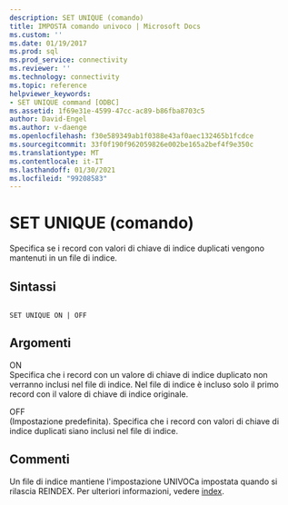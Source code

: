 ```yaml
---
description: SET UNIQUE (comando)
title: IMPOSTA comando univoco | Microsoft Docs
ms.custom: ''
ms.date: 01/19/2017
ms.prod: sql
ms.prod_service: connectivity
ms.reviewer: ''
ms.technology: connectivity
ms.topic: reference
helpviewer_keywords:
- SET UNIQUE command [ODBC]
ms.assetid: 1f69e31e-4599-47cc-ac89-b86fba8703c5
author: David-Engel
ms.author: v-daenge
ms.openlocfilehash: f30e589349ab1f0388e43af0aec132465b1fcdce
ms.sourcegitcommit: 33f0f190f962059826e002be165a2bef4f9e350c
ms.translationtype: MT
ms.contentlocale: it-IT
ms.lasthandoff: 01/30/2021
ms.locfileid: "99208583"
---
```

# <a name="set-unique-command"></a>SET UNIQUE (comando)
Specifica se i record con valori di chiave di indice duplicati vengono mantenuti in un file di indice.  
  
## <a name="syntax"></a>Sintassi  
  
```  
  
SET UNIQUE ON | OFF  
```  
  
## <a name="arguments"></a>Argomenti  
 ON  
 Specifica che i record con un valore di chiave di indice duplicato non verranno inclusi nel file di indice. Nel file di indice è incluso solo il primo record con il valore di chiave di indice originale.  
  
 OFF  
 (Impostazione predefinita). Specifica che i record con valori di chiave di indice duplicati siano inclusi nel file di indice.  
  
## <a name="remarks"></a>Commenti  
 Un file di indice mantiene l'impostazione UNIVOCa impostata quando si rilascia REINDEX. Per ulteriori informazioni, vedere [index](../../odbc/microsoft/index-command.md).
